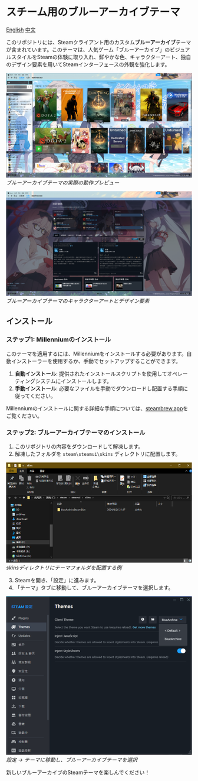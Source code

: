 # スチーム用のブルーアーカイブテーマ

[English](./README.md)    [中文](./README.md)

このリポジトリには、Steamクライアント用のカスタム**ブルーアーカイブ**テーマが含まれています。このテーマは、人気ゲーム「ブルーアーカイブ」のビジュアルスタイルをSteamの体験に取り入れ、鮮やかな色、キャラクターアート、独自のデザイン要素を用いてSteamインターフェースの外観を強化します。

![プレビュー画像 1](./imgs/sample1.png)  
*ブルーアーカイブテーマの実際の動作プレビュー*  

![プレビュー画像 2](./imgs/sample2.png)  
*ブルーアーカイブテーマのキャラクターアートとデザイン要素*

## インストール

### ステップ1: Millenniumのインストール

このテーマを適用するには、Millenniumをインストールする必要があります。自動インストーラーを使用するか、手動でセットアップすることができます。

1. **自動インストール**: 提供されたインストールスクリプトを使用してオペレーティングシステムにインストールします。
2. **手動インストール**: 必要なファイルを手動でダウンロードし配置する手順に従ってください。

Millenniumのインストールに関する詳細な手順については、[steambrew.app](https://steambrew.app/)をご覧ください。

### ステップ2: ブルーアーカイブテーマのインストール

1. このリポジトリの内容をダウンロードして解凍します。
2. 解凍したフォルダを `steam\steamui\skins` ディレクトリに配置します。

![インストール画像](./imgs/sample3.png)  
*skinsディレクトリにテーマフォルダを配置する例*

3. Steamを開き、「設定」に進みます。
4. 「テーマ」タブに移動して、ブルーアーカイブテーマを選択します。

![設定画像](./imgs/sample4.png)  
*設定 -> テーマに移動し、ブルーアーカイブテーマを選択*

新しいブルーアーカイブのSteamテーマを楽しんでください！

